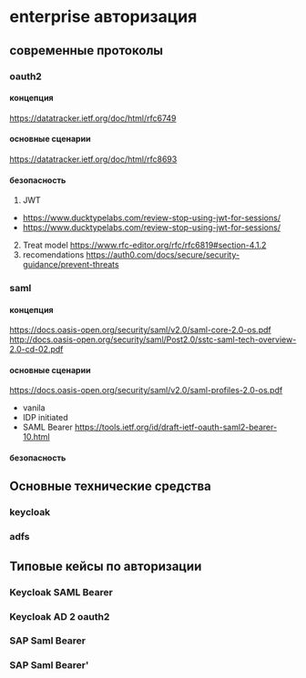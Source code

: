 # enterprise авторизация
## современные протоколы
### oauth2
#### концепция
https://datatracker.ietf.org/doc/html/rfc6749
#### основные сценарии
https://datatracker.ietf.org/doc/html/rfc8693
#### безопасность
 1. JWT
 + https://www.ducktypelabs.com/review-stop-using-jwt-for-sessions/
 + https://www.ducktypelabs.com/review-stop-using-jwt-for-sessions/
2. Treat model https://www.rfc-editor.org/rfc/rfc6819#section-4.1.2
3. recomendations https://auth0.com/docs/secure/security-guidance/prevent-threats
### saml
#### концепция
https://docs.oasis-open.org/security/saml/v2.0/saml-core-2.0-os.pdf
http://docs.oasis-open.org/security/saml/Post2.0/sstc-saml-tech-overview-2.0-cd-02.pdf
#### основные сценарии
https://docs.oasis-open.org/security/saml/v2.0/saml-profiles-2.0-os.pdf
- vanila
- IDP initiated
- SAML Bearer
https://tools.ietf.org/id/draft-ietf-oauth-saml2-bearer-10.html
#### безопасность
## Основные технические средства
### keycloak
### adfs
## Типовые кейсы по авторизации
### Keycloak SAML Bearer
### Keycloak AD 2 oauth2
### SAP Saml Bearer
### SAP Saml Bearer'
